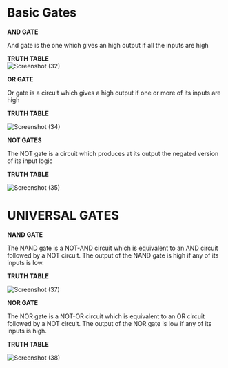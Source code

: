 # Basic Gates

**AND GATE**                   

And gate is the one which gives an high output if all the inputs are high          

**TRUTH TABLE**                                        
![Screenshot (32)](https://user-images.githubusercontent.com/80388673/130077100-238656e7-6b51-4b50-a2b6-d50a5e29d9a6.png)


**OR GATE**

Or gate is a circuit which gives a high output if one or more of its inputs are high


**TRUTH TABLE** 


![Screenshot (34)](https://user-images.githubusercontent.com/80388673/130077635-1ba6bf03-41dc-46ba-91ea-fa2ded528641.png)

**NOT GATES**

The NOT gate is a circuit which produces at its output the negated version of its input logic


**TRUTH TABLE** 


![Screenshot (35)](https://user-images.githubusercontent.com/80388673/130078286-e2ecfe49-17b8-4a2a-bb37-faaaf48c5160.png)

# UNIVERSAL GATES

**NAND GATE**

The NAND gate is a NOT-AND circuit which is equivalent to an AND circuit followed by a NOT circuit. The output of the NAND gate is high if any of its inputs is low.


**TRUTH TABLE** 


![Screenshot (37)](https://user-images.githubusercontent.com/80388673/130080135-8be2809e-cde6-4b5b-994a-c73abea49121.png)

**NOR GATE**

The NOR gate is a NOT-OR circuit which is equivalent to an OR circuit followed by a NOT circuit. The output of the NOR gate is low if any of its inputs is high.



**TRUTH TABLE** 

![Screenshot (38)](https://user-images.githubusercontent.com/80388673/130080938-d2b891ba-3e55-4c24-8133-873c38976384.png)




